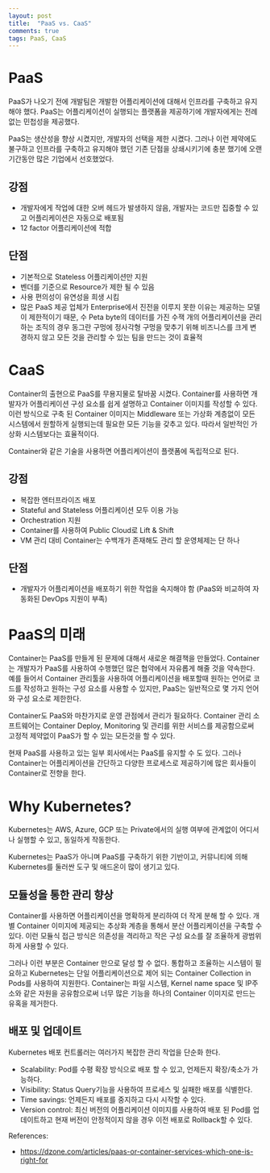 ```yaml
---
layout: post
title:  "PaaS vs. CaaS"
comments: true
tags: PaaS, CaaS
---
```

# PaaS
PaaS가 나오기 전에 개발팀은 개발한 어플리케이션에 대해서 인프라를 구축하고 유지해야 했다. PaaS는 어플리케이션이 실행되는 플랫폼을 제공하기에 개발자에게는 전례없는 민첩성을 제공했다.

PaaS는 생산성을 향상 시켰지만, 개발자의 선택을 제한 시켰다. 그러나 이런 제약에도 불구하고 인프라를 구축하고 유지해야 했던 기존 단점을 상쇄시키기에 충분 했기에 오랜 기간동안 많은 기업에서 선호했었다.

## 강점
* 개발자에게 작업에 대한 오버 헤드가 발생하지 않음, 개발자는 코드만 집중할 수 있고 어플리케이션은 자동으로 배포됨
* 12 factor 어플리케이션에 적합

## 단점
* 기본적으로 Stateless 어플리케이션만 지원
* 벤더를 기준으로 Resource가 제한 될 수 있음
* 사용 편의성이 유연성을 희생 시킴
* 많은 PaaS 제공 업체가 Enterprise에서 진전을 이루지 못한 이유는 제공하는 모델이 제한적이기 때문, 수 Peta byte의 데이터를 가진 수잭 개의 어플리케이션을 관리하는 조직의 경우 동그란 구멍에 정사각형 구멍을 맞추기 위해 비즈니스를 크게 변경하지 않고 모든 것을 관리할 수 있는 팀을 만드는 것이 효율적

# CaaS
Container의 출현으로 PaaS를 무용지물로 탈바꿈 시켰다. Container를 사용하면 개발자가 어플리케이션 구성 요소를 쉽게 설명하고 Container 이미지를 작성할 수 있다. 이런 방식으로 구축 된 Container 이미지는 Middleware 또는 가상화 계층없이 모든 시스템에서 원할하게 실행되는데 필요한 모든 기능을 갖추고 있다. 따라서 일반적인 가상화 시스템보다는 효율적이다.

Container와 같은 기술을 사용하면 어플리케이션이 플랫폼에 독립적으로 된다.

## 강점
* 복잡한 엔터프라이즈 배포
* Stateful and Stateless 어플리케이션 모두 이용 가능
* Orchestration 지원
* Container를 사용하여 Public Cloud로 Lift & Shift
* VM 관리 대비 Container는 수백개가 존재해도 관리 할 운영체제는 단 하나

## 단점
* 개발자가 어플리케이션을 배포하기 위한 작업을 숙지해야 함 (PaaS와 비교하여 자동화된 DevOps 지원이 부족)

# PaaS의 미래
Container는 PaaS를 만들게 된 문제에 대해서 새로운 해결책을 만들었다. Container는 개발자가 PaaS를 사용하여 수행했던 많은 협약에서 자유롭게 해줄 것을 약속한다. 예를 들어서 Container 관리툴을 사용하여 어플리케이션을 배포할때 원하는 언어로 코드를 작성하고 원하는 구성 요소를 사용할 수 있지만, PaaS는 일반적으로 몇 가지 언어와 구성 요소로 제한한다.

Container도 PaaS와 마찬가지로 운영 관점에서 관리가 필요하다. Container 관리 소프트웨어는 Container Deploy, Monitoring 및 관리를 위한 서비스를 제공함으로써 고정적 제약없이 PaaS가 할 수 있는 모든것을 할 수 있다.

현재 PaaS를 사용하고 있는 일부 회사에서는 PaaS를 유지할 수 도 있다. 그러나 Container는 어플리케이션을 간단하고 다양한 프로세스로 제공하기에 많은 회사들이 Container로 전향을 한다.

# Why Kubernetes?
Kubernetes는 AWS, Azure, GCP 또는 Private에서의 실행 여부에 관계없이 어디서나 실행할 수 있고, 동일하게 작동한다.

Kubernetes는 PaaS가 아니며 PaaS를 구축하기 위한 기반이고, 커뮤니티에 의해 Kubernetes를 둘러싼 도구 및 애드온이 많이 생기고 있다.

## 모듈성을 통한 관리 향상
Container를 사용하면 어플리케이션을 명확하게 분리하여 더 작게 분해 할 수 있다. 개별 Container 이미지에 제공되는 추상화 계층을 통해서 분산 어플리케이션을 구축할 수 있다. 이런 모듈식 접근 방식은 의존성을 격리하고 작은 구성 요소를 잘 조율하게 광범위하게 사용할 수 있다.

그러나 이런 부분은 Container 만으로 달성 할 수 없다. 통합하고 조율하는 시스템이 필요하고 Kubernetes는 단일 어플리케이션으로 제어 되는 Container Collection in Pods를 사용하여 지원한다. Container는 파일 시스템, Kernel name space 및 IP주소와 같은 자원을 공유함으로써 너무 많은 기능을 하나의 Container 이미지로 만드는 유혹을 제거한다.

## 배포 및 업데이트
Kubernetes 배포 컨트롤러는 여러가지 복잡한 관리 작업을 단순화 한다.
* Scalability: Pod를 수평 확장 방식으로 배포 할 수 있고, 언제든지 확장/축소가 가능하다.
* Visibility: Status Query기능을 사용하여 프로세스 및 실패한 배포를 식별한다.
* Time savings: 언제든지 배포를 중지하고 다시 시작할 수 있다.
* Version control: 최신 버전의 어플리케이션 이미지를 사용하여 배포 된 Pod를 업데이트하고 현재 버전이 안정적이지 않을 경우 이전 배포로 Rollback할 수 있다.

References:
* https://dzone.com/articles/paas-or-container-services-which-one-is-right-for
